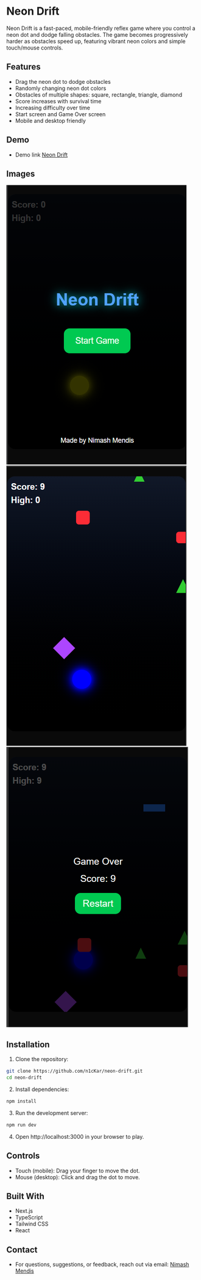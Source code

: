 # Neon Drift

Neon Drift is a fast-paced, mobile-friendly reflex game where you control a neon dot and dodge falling obstacles. The game becomes progressively harder as obstacles speed up, featuring vibrant neon colors and simple touch/mouse controls.

## Features

- Drag the neon dot to dodge obstacles
- Randomly changing neon dot colors
- Obstacles of multiple shapes: square, rectangle, triangle, diamond
- Score increases with survival time
- Increasing difficulty over time
- Start screen and Game Over screen
- Mobile and desktop friendly

## Demo

- Demo link [Neon Drift]()

## Images

![1](./app_pics/1.png)
![2](./app_pics/2.png)
![3](./app_pics/3.png)

## Installation

1. Clone the repository:

```bash
git clone https://github.com/n1cKar/neon-drift.git
cd neon-drift
```

2. Install dependencies:

```bash
npm install
```

3. Run the development server:

```bash
npm run dev
```

4. Open http://localhost:3000 in your browser to play.


## Controls

- Touch (mobile): Drag your finger to move the dot.
- Mouse (desktop): Click and drag the dot to move.

## Built With

- Next.js
- TypeScript
- Tailwind CSS
- React

## Contact 

- For questions, suggestions, or feedback, reach out via email: [Nimash Mendis](emailto:nimash.mendis0202@gmail.com)
